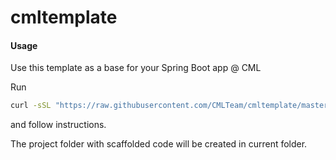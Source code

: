# cmltemplate

#### Usage
Use this template as a base for your Spring Boot app @ CML

Run
```bash
curl -sSL "https://raw.githubusercontent.com/CMLTeam/cmltemplate/master/init.sh?$(date +%T)" | bash
```

and follow instructions. 

The project folder with scaffolded code will be created in current folder. 
